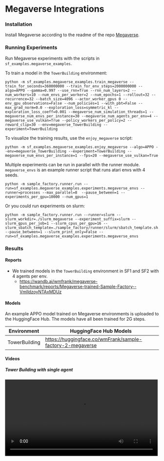 # Megaverse Integrations

### Installation

Install Megaverse according to the readme of the repo [Megaverse](https://github.com/alex-petrenko/megaverse).

### Running Experiments

Run Megaverse experiments with the scripts in `sf_examples.megaverse_examples`.

To train a model in the `TowerBuilding` environment:

```
python -m sf_examples.megaverse_examples.train_megaverse --train_for_seconds=360000000 --train_for_env_steps=2000000000 --algo=APPO --gamma=0.997 --use_rnn=True --rnn_num_layers=2 --num_workers=10 --num_envs_per_worker=2 --num_epochs=1 --rollout=32 --recurrence=32 --batch_size=4096 --actor_worker_gpus 0 --env_gpu_observations=False --num_policies=1 --with_pbt=False --max_grad_norm=0.0 --exploration_loss=symmetric_kl --exploration_loss_coeff=0.001 --megaverse_num_simulation_threads=1 --megaverse_num_envs_per_instance=30 --megaverse_num_agents_per_env=4 --megaverse_use_vulkan=True --policy_workers_per_policy=2 --reward_clip=30 --env=megaverse_TowerBuilding --experiment=TowerBuilding
```

To visualize the training results, use the `enjoy_megaverse` script:

```
python -m sf_examples.megaverse_examples.enjoy_megaverse --algo=APPO --env=megaverse_TowerBuilding --experiment=TowerBuilding --megaverse_num_envs_per_instance=1 --fps=20 --megaverse_use_vulkan=True
```

Multiple experiments can be run in parallel with the runner module. `megaverse_envs` is an example runner script that runs atari envs with 4 seeds. 

```
python -m sample_factory.runner.run --run=sf_examples.megaverse_examples.experiments.megaverse_envs --runner=processes --max_parallel=8  --pause_between=1 --experiments_per_gpu=10000 --num_gpus=1
```

Or you could run experiments on slurm:

```
python -m sample_factory.runner.run --runner=slurm --slurm_workdir=./slurm_megaverse --experiment_suffix=slurm --slurm_gpus_per_job=1 --slurm_cpus_per_gpu=16 --slurm_sbatch_template=./sample_factory/runner/slurm/sbatch_template.sh --pause_between=1 --slurm_print_only=False --run=sf_examples.megaverse_examples.experiments.megaverse_envs
```


### Results

#### Reports
- We trained models in the `TowerBuilding` environment in SF1 and SF2 with 4 agents per env.
    - https://wandb.ai/wmfrank/megaverse-benchmark/reports/Megaverse-trained-Sample-Factory--VmlldzoyNTAxMDUz


#### Models

An example APPO model trained on Megaverse environments is uploaded to the HuggingFace Hub. The models have all been trained for 2G steps.

| Environment | HuggingFace Hub Models                                    |
| -------- |-----------------------------------------------------------|
| TowerBuilding    | https://huggingface.co/wmFrank/sample-factory-2-megaverse |


#### Videos

##### Tower Building with single agent

<video width="500" controls><source src="https://huggingface.co/wmFrank/sample-factory-2-megaverse/resolve/main/replay.mp4" type="video/mp4"></video>
